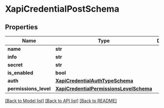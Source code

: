 # XapiCredentialPostSchema

## Properties
Name | Type | Description | Notes
------------ | ------------- | ------------- | -------------
**name** | **str** |  | 
**info** | **str** |  | [optional] 
**secret** | **str** |  | 
**is_enabled** | **bool** |  | 
**auth** | [**XapiCredentialAuthTypeSchema**](XapiCredentialAuthTypeSchema.md) |  | 
**permissions_level** | [**XapiCredentialPermissionsLevelSchema**](XapiCredentialPermissionsLevelSchema.md) |  | 

[[Back to Model list]](../README.md#documentation-for-models) [[Back to API list]](../README.md#documentation-for-api-endpoints) [[Back to README]](../README.md)

